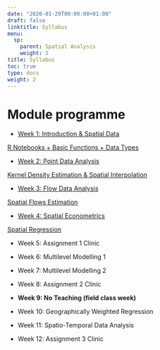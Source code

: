 ```yaml
---
date: "2020-01-29T00:00:00+01:00"
draft: false
linktitle: Syllabus
menu:
  sp:
    parent: Spatial Analysis
    weight: 2
title: Syllabus
toc: true
type: docs
weight: 2
---
```


# Module programme

* [Week 1: Introduction & Spatial Data](https://vital.liv.ac.uk)

[R Notebooks + Basic Functions + Data Types](w1_intro.html)

* [Week 2: Point Data Analysis](http://darribas.org/spa_notes/)

[Kernel Density Estimation & Spatial Interpolation](http://darribas.org/spa_notes/points.html)

* [Week 3: Flow Data Analysis](http://darribas.org/spa_notes/)

[Spatial Flows Estimation](http://darribas.org/spa_notes/flows.html)

* [Week 4: Spatial Econometrics](http://darribas.org/spa_notes/)

[Spatial Regression](http://darribas.org/spa_notes/sp_eco.html)

* Week 5: Assignment 1 Clinic

* Week 6: Multilevel Modelling 1

* Week 7: Multilevel Modelling 2

* Week 8: Assignment 2 Clinic

* **Week 9: No Teaching (field class week)**

* Week 10: Geographically Weighted Regression

* Week 11: Spatio-Temporal Data Analysis

* Week 12: Assignment 3 Clinic